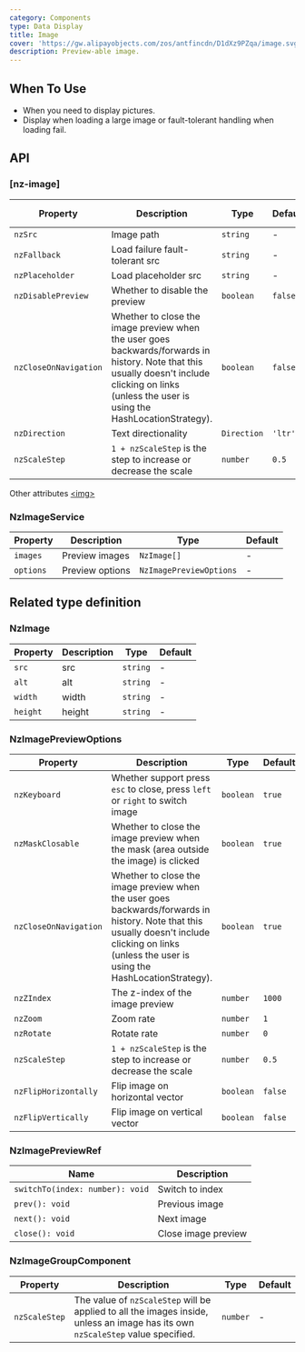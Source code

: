 ```yaml
---
category: Components
type: Data Display
title: Image
cover: 'https://gw.alipayobjects.com/zos/antfincdn/D1dXz9PZqa/image.svg'
description: Preview-able image.
---
```



## When To Use

- When you need to display pictures.
- Display when loading a large image or fault-tolerant handling when loading fail.


## API

### [nz-image]

| Property              | Description                                                                                                                                                                                        | Type        | Default | Global Config |
|-----------------------|----------------------------------------------------------------------------------------------------------------------------------------------------------------------------------------------------|-------------|---------|---------------|
| `nzSrc`               | Image path                                                                                                                                                                                         | `string`    | -       | -             |
| `nzFallback`          | Load failure fault-tolerant src                                                                                                                                                                    | `string`    | -       | ✅             |
| `nzPlaceholder`       | Load placeholder src                                                                                                                                                                               | `string`    | -       | ✅             |
| `nzDisablePreview`    | Whether to disable the preview                                                                                                                                                                     | `boolean`   | `false` | ✅             |
| `nzCloseOnNavigation` | Whether to close the image preview when the user goes backwards/forwards in history. Note that this usually doesn't include clicking on links (unless the user is using the HashLocationStrategy). | `boolean`   | `false` | ✅             |
| `nzDirection`         | Text directionality                                                                                                                                                                                | `Direction` | `'ltr'` | ✅             |
| `nzScaleStep`         | `1 + nzScaleStep` is the step to increase or decrease the scale                                                                                                                                    | `number`    | `0.5`   | ✅             |

Other attributes [<img\>](https://developer.mozilla.org/en-US/docs/Web/HTML/Element/img#Attributes)

### NzImageService

| Property  | Description     | Type                    | Default |
|-----------|-----------------|-------------------------|---------|
| `images`  | Preview images  | `NzImage[]`             | -       |
| `options` | Preview options | `NzImagePreviewOptions` | -       |

## Related type definition

### NzImage

| Property | Description | Type     | Default |
|----------|-------------|----------|---------|
| `src`    | src         | `string` | -       |
| `alt`    | alt         | `string` | -       |
| `width`  | width       | `string` | -       |
| `height` | height      | `string` | -       |

### NzImagePreviewOptions

| Property              | Description                                                                                                                                                                                        | Type      | Default |
|-----------------------|----------------------------------------------------------------------------------------------------------------------------------------------------------------------------------------------------|-----------|---------|
| `nzKeyboard`          | Whether support press `esc` to close, press `left` or `right` to switch image                                                                                                                      | `boolean` | `true`  |
| `nzMaskClosable`      | Whether to close the image preview when the mask (area outside the image) is clicked                                                                                                               | `boolean` | `true`  |
| `nzCloseOnNavigation` | Whether to close the image preview when the user goes backwards/forwards in history. Note that this usually doesn't include clicking on links (unless the user is using the HashLocationStrategy). | `boolean` | `true`  |
| `nzZIndex`            | The z-index of the image preview                                                                                                                                                                   | `number`  | `1000`  |
| `nzZoom`              | Zoom rate                                                                                                                                                                                          | `number`  | `1`     |
| `nzRotate`            | Rotate rate                                                                                                                                                                                        | `number`  | `0`     |
| `nzScaleStep`         | `1 + nzScaleStep` is the step to increase or decrease the scale                                                                                                                                    | `number`  | `0.5`   |
| `nzFlipHorizontally`  | Flip image on horizontal vector                                                                                                                                                                    | `boolean` | `false` |
| `nzFlipVertically`    | Flip image on vertical vector                                                                                                                                                                      | `boolean` | `false` |

### NzImagePreviewRef

| Name                            | Description         |
|---------------------------------|---------------------|
| `switchTo(index: number): void` | Switch to index     |
| `prev(): void`                  | Previous image      |
| `next(): void`                  | Next image          |
| `close(): void`                 | Close image preview |

### NzImageGroupComponent

| Property      | Description                                                                                                                     | Type     | Default |
|---------------|---------------------------------------------------------------------------------------------------------------------------------|----------|---------|
| `nzScaleStep` | The value of `nzScaleStep` will be applied to all the images inside, unless an image has its own `nzScaleStep` value specified. | `number` | -       |

